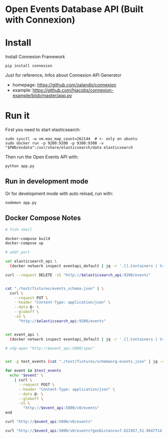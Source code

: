# Open Events Database API (Built with Connexion)

# Install

Install Connexion Framework

    pip install connexion

Just for reference, Infos about Connexion API Generator

 *  homepage: https://github.com/zalando/connexion
 *  example: https://github.com/hjacobs/connexion-example/blob/master/app.py

# Run it

First you need to start elasticsearch:

    sudo sysctl -w vm.max_map_count=262144 	# <- only on ubuntu
    sudo docker run -p 9200:9200 -p 9300:9300 -v "$PWD/esdata":/usr/share/elasticsearch/data elasticsearch

Then run the Open Events API with:

    python app.py


## Run in development mode

Or for development mode with auto reload, run with:

    nodemon app.py


## Docker Compose Notes

```bash
# fish shell

docker-compose build
docker-compose up

# addr_port

set elasticsearch_api \
  (docker network inspect eventapi_default | jq -r '.[].Containers | to_entries | .[] | select(.value.Name == "eventapi_elasticsearch_1") | .value.IPv4Address | split("/")[0]')

curl --request DELETE -sS "http://$elasticsearch_api:9200/events"


cat "./test/fixtures/events_schema.json" | \
  curl \
    --request PUT \
    --header "Content-Type: application/json" \
    --data @- \
    --globoff \
    -sS \
      "http://$elasticsearch_api:9200/events"


set event_api \
  (docker network inspect eventapi_default | jq -r '.[].Containers | to_entries | .[] | select(.value.Name == "eventapi_api_1") | .value.IPv4Address | split("/")[0]')

# xdg-open "http://$event_api:5000/spec"


set -g test_events (cat "./test/fixtures/schemaorg-events.json" | jq -c '.[]')

for event in $test_events
  echo "$event" \
    | curl \
      --request POST \
      --header "Content-Type: application/json" \
      --data @- \
      --globoff \
      -sS \
        "http://$event_api:5000/v0/events"
end

curl "http://$event_api:5000/v0/events"

curl "http://$event_api:5000/v0/events?geoDistance=7.622457,51.9647714,10km"
```
